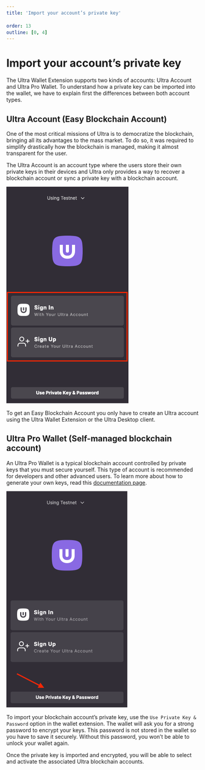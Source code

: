 ```yaml
---
title: 'Import your account’s private key'

order: 13
outline: [0, 4]
---
```


# Import your account’s private key

The Ultra Wallet Extension supports two kinds of accounts: Ultra Account and Ultra Pro Wallet. To understand how a private key can be imported into the wallet, we have to explain first the differences between both account types.

## Ultra Account (Easy Blockchain Account)

One of the most critical missions of Ultra is to democratize the blockchain, bringing all its advantages to the mass market. To do so, it was required to simplify drastically how the blockchain is managed, making it almost transparent for the user.

The Ultra Account is an account type where the users store their own private keys in their devices and Ultra only provides a way to recover a blockchain account or sync a private key with a blockchain account.

![](/images/uwax-login-btns.png)

To get an Easy Blockchain Account you only have to create an Ultra account using the Ultra Wallet Extension or the Ultra Desktop client.

## Ultra Pro Wallet (Self-managed blockchain account)

An Ultra Pro Wallet is a typical blockchain account controlled by private keys that you must secure yourself. This type of account is recommended for developers and other advanced users. To learn more about how to generate your own keys, read this [documentation page](../../blockchain/general/tools/nodeos.md).

![](/images/uwax-private-key-btn.png)

To import your blockchain account’s private key, use the `Use Private Key & Password` option in the wallet extension. The wallet will ask you for a strong password to encrypt your keys. This password is not stored in the wallet so you have to save it securely. Without this password, you won’t be able to unlock your wallet again.

Once the private key is imported and encrypted, you will be able to select and activate the associated Ultra blockchain accounts.
